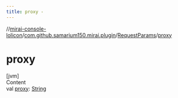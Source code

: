 ```yaml
---
title: proxy -
---
```

//[mirai-console-lolicon](../../../index.md)/[com.github.samarium150.mirai.plugin](../index.md)/[RequestParams](index.md)/[proxy](proxy.md)



# proxy  
[jvm]  
Content  
val [proxy](proxy.md): [String](https://kotlinlang.org/api/latest/jvm/stdlib/kotlin/-string/index.html)  



